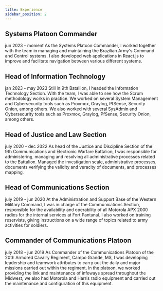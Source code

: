```yaml
---
title: Experience
sidebar_position: 2
---
```


## Systems Platoon Commander
jun 2023 - moment
As the Systems Platoon Commander, I worked together with the team in managing and maintaining the Brazilian Army's Command and Control systems. I also developed web applications in React.js to improve and facilitate navigation between various different systems.

## Head of Information Technology
jan 2023 - may 2023
Still in 9th Batallion, I headed the Information Technology Section. With the team, I was able to see how the Scrum methodology works in practice. We worked on several System Management and Cybersecurity tools such as Proxmox, Graylog, PfSense, Security Onion, among others. We also worked with several SysAdmin and Cybersecurity tools such as Proxmox, Graylog, PfSense, Security Onion, among others.

## Head of Justice and Law Section
july 2020 - dec 2022
As head of the Justice and Discipline Section of the 9th Communications and Electronic Warfare Battalion, I was responsible for administering, managing and resolving all administrative processes related to the Battalion. Managed the investigation scale, administrative processes, documents verifying the validity and veracity of documents, and processes mapping.

## Head of Communications Section
july 2019 - jun 2020
At the Administration and Support Base of the Western Military Command, I was in charge of the Communications Section, responsible for the availability and operability of all Motorola APX 2000 radios for the internal services at Fort Pantanal. I also worked on training reservists, giving instructions on a wide range of topics related to army activities for soldiers.

## Commander of Communications Platoon
july 2018 - jun 2019
As Commander of the Communications Platoon of the 20th Armored Cavalry Regiment, Campo Grande, MS, I was developing leadership and teamwork attributes to carry out the daily and major missions carried out within the regiment. In the platoon, we worked providing the link and maintenance of infoways spread throughout the Midwest, we also had Motorola and Harris radio equipment and carried out the maintenance and configuration of this equipment.